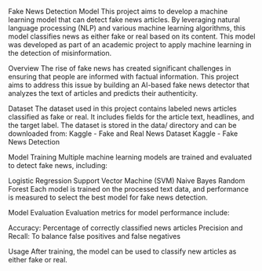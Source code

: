 Fake News Detection Model
This project aims to develop a machine learning model that can detect fake news articles. By leveraging natural language processing (NLP) and various machine learning algorithms, this model classifies news as either fake or real based on its content. This model was developed as part of an academic project to apply machine learning in the detection of misinformation.

Overview
The rise of fake news has created significant challenges in ensuring that people are informed with factual information. This project aims to address this issue by building an AI-based fake news detector that analyzes the text of articles and predicts their authenticity.

Dataset
The dataset used in this project contains labeled news articles classified as fake or real. It includes fields for the article text, headlines, and the target label. The dataset is stored in the data/ directory and can be downloaded from:
Kaggle - Fake and Real News Dataset
Kaggle - Fake News Detection

Model Training
Multiple machine learning models are trained and evaluated to detect fake news, including:

Logistic Regression
Support Vector Machine (SVM)
Naive Bayes
Random Forest
Each model is trained on the processed text data, and performance is measured to select the best model for fake news detection.

Model Evaluation
Evaluation metrics for model performance include:

Accuracy: Percentage of correctly classified news articles
Precision and Recall: To balance false positives and false negatives

Usage
After training, the model can be used to classify new articles as either fake or real.
